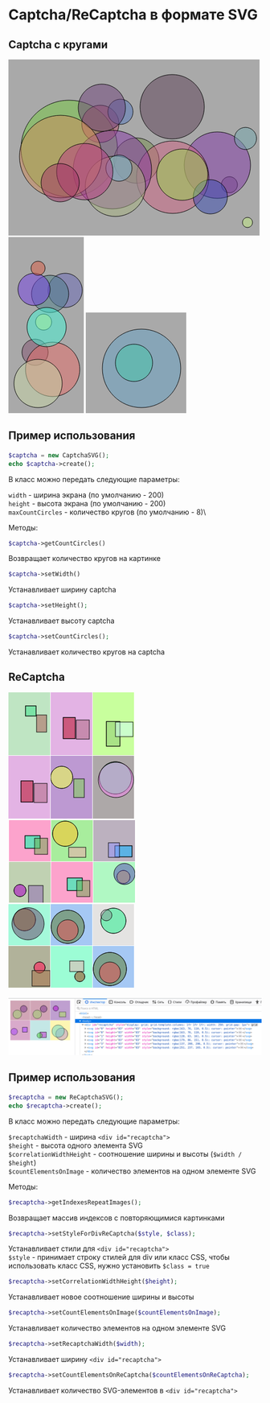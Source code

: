 # Captcha/ReCaptcha в формате SVG

## Captcha с кругами

![](./dock/images/captcha-2.png) \
![](./dock/images/captcha-3.png) 
![](./dock/images/captcha-1.png)

## Пример использования

```php
$captcha = new CaptchaSVG();
echo $captcha->create();
```

В класс можно передать следующие параметры:

``width`` - ширина экрана (по умолчанию - 200) \
``height`` - высота экрана (по умолчанию - 200)\
``maxCountCircles`` - количество кругов (по умолчанию - 8)\

Методы:

```php
$captcha->getCountCircles()
```
Возвращает количество кругов на картинке

```php
$captcha->setWidth()
```
Устанавливает ширину captcha 

```php
$captcha->setHeight();
```
Устанавливает высоту captcha

```php
$captcha->setCountCircles();
```
Устанавливает количество кругов на captcha

## ReCaptcha

![](./dock/images/recaptcha-3.png)
![](./dock/images/recaptcha-1.png)
![](./dock/images/recaptcha-2.png)\
\
![](./dock/images/recaptcha-html.png)

## Пример использования

```php
$recaptcha = new ReCaptchaSVG();
echo $recaptcha->create();
```

В класс можно передать следующие параметры:

``$recaptchaWidth`` - ширина ``<div id="recaptcha">``\
``$height`` - высота одного элемента SVG\
``$correlationWidthHeight`` - соотношение ширины и высоты (``$width / $height``)\
``$countElementsOnImage`` - количество элементов на одном элементе SVG

Методы:

```php
$recaptcha->getIndexesRepeatImages();
```

Возвращает массив индексов с повторяющимися картинками

```php
$recaptcha->setStyleForDivReCaptcha($style, $class);
```

Устанавливает стили для ``<div id="recaptcha">``\
``$style`` - принимает строку стилей для div или класс CSS, чтобы использовать класс CSS, нужно установить ``$class = true``

```php
$recaptcha->setCorrelationWidthHeight($height);
```

Устанавливает новое соотношение ширины и высоты

```php
$recaptcha->setCountElementsOnImage($countElementsOnImage);
```

Устанавливает количество элементов на одном элементе SVG

```php
$recaptcha->setRecaptchaWidth($width);
```

Устанавливает ширину ``<div id="recaptcha">``

```php
$recaptcha->setCountElementsOnReCaptcha($countElementsOnReCaptcha);
```

Устанавливает количество SVG-элементов в ``<div id="recaptcha">``